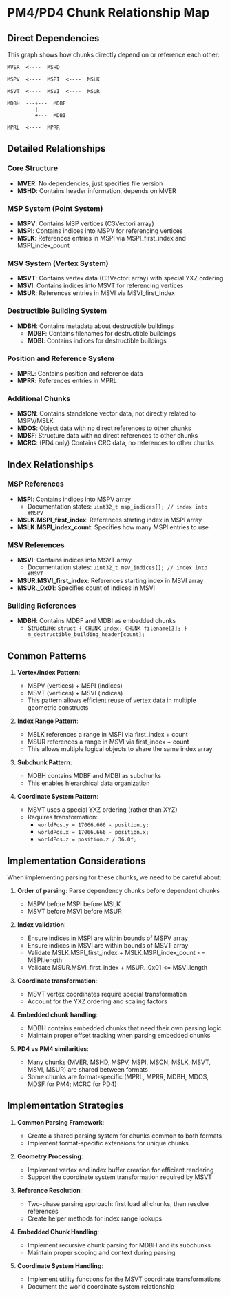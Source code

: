 # PM4/PD4 Chunk Relationship Map

## Direct Dependencies

This graph shows how chunks directly depend on or reference each other:

```
MVER  <----  MSHD
              
MSPV  <----  MSPI  <----  MSLK
              
MSVT  <----  MSVI  <----  MSUR
              
MDBH  ---+---  MDBF
         |
         +---  MDBI

MPRL  <----  MPRR
```

## Detailed Relationships

### Core Structure
- **MVER**: No dependencies, just specifies file version
- **MSHD**: Contains header information, depends on MVER

### MSP System (Point System)
- **MSPV**: Contains MSP vertices (C3Vectori array)
- **MSPI**: Contains indices into MSPV for referencing vertices
- **MSLK**: References entries in MSPI via MSPI_first_index and MSPI_index_count

### MSV System (Vertex System)
- **MSVT**: Contains vertex data (C3Vectori array) with special YXZ ordering
- **MSVI**: Contains indices into MSVT for referencing vertices
- **MSUR**: References entries in MSVI via MSVI_first_index

### Destructible Building System
- **MDBH**: Contains metadata about destructible buildings
  - **MDBF**: Contains filenames for destructible buildings
  - **MDBI**: Contains indices for destructible buildings

### Position and Reference System
- **MPRL**: Contains position and reference data
- **MPRR**: References entries in MPRL

### Additional Chunks
- **MSCN**: Contains standalone vector data, not directly related to MSPV/MSLK
- **MDOS**: Object data with no direct references to other chunks
- **MDSF**: Structure data with no direct references to other chunks
- **MCRC**: (PD4 only) Contains CRC data, no references to other chunks

## Index Relationships

### MSP References
- **MSPI**: Contains indices into MSPV array
  - Documentation states: `uint32_t msp_indices[]; // index into #MSPV`
- **MSLK.MSPI_first_index**: References starting index in MSPI array
- **MSLK.MSPI_index_count**: Specifies how many MSPI entries to use

### MSV References
- **MSVI**: Contains indices into MSVT array
  - Documentation states: `uint32_t msv_indices[]; // index into #MSVT`
- **MSUR.MSVI_first_index**: References starting index in MSVI array
- **MSUR._0x01**: Specifies count of indices in MSVI

### Building References
- **MDBH**: Contains MDBF and MDBI as embedded chunks
  - Structure: `struct { CHUNK index; CHUNK filename[3]; } m_destructible_building_header[count];`

## Common Patterns

1. **Vertex/Index Pattern**:
   - MSPV (vertices) + MSPI (indices)
   - MSVT (vertices) + MSVI (indices)
   - This pattern allows efficient reuse of vertex data in multiple geometric constructs

2. **Index Range Pattern**:
   - MSLK references a range in MSPI via first_index + count
   - MSUR references a range in MSVI via first_index + count
   - This allows multiple logical objects to share the same index array

3. **Subchunk Pattern**:
   - MDBH contains MDBF and MDBI as subchunks
   - This enables hierarchical data organization

4. **Coordinate System Pattern**:
   - MSVT uses a special YXZ ordering (rather than XYZ)
   - Requires transformation: 
     - `worldPos.y = 17066.666 - position.y;`
     - `worldPos.x = 17066.666 - position.x;`
     - `worldPos.z = position.z / 36.0f;`

## Implementation Considerations

When implementing parsing for these chunks, we need to be careful about:

1. **Order of parsing**: Parse dependency chunks before dependent chunks
   - MSPV before MSPI before MSLK
   - MSVT before MSVI before MSUR

2. **Index validation**: 
   - Ensure indices in MSPI are within bounds of MSPV array
   - Ensure indices in MSVI are within bounds of MSVT array
   - Validate MSLK.MSPI_first_index + MSLK.MSPI_index_count <= MSPI.length
   - Validate MSUR.MSVI_first_index + MSUR._0x01 <= MSVI.length

3. **Coordinate transformation**:
   - MSVT vertex coordinates require special transformation
   - Account for the YXZ ordering and scaling factors

4. **Embedded chunk handling**:
   - MDBH contains embedded chunks that need their own parsing logic
   - Maintain proper offset tracking when parsing embedded chunks

5. **PD4 vs PM4 similarities**:
   - Many chunks (MVER, MSHD, MSPV, MSPI, MSCN, MSLK, MSVT, MSVI, MSUR) are shared between formats
   - Some chunks are format-specific (MPRL, MPRR, MDBH, MDOS, MDSF for PM4; MCRC for PD4)

## Implementation Strategies

1. **Common Parsing Framework**:
   - Create a shared parsing system for chunks common to both formats
   - Implement format-specific extensions for unique chunks

2. **Geometry Processing**:
   - Implement vertex and index buffer creation for efficient rendering
   - Support the coordinate system transformation required by MSVT

3. **Reference Resolution**:
   - Two-phase parsing approach: first load all chunks, then resolve references
   - Create helper methods for index range lookups

4. **Embedded Chunk Handling**:
   - Implement recursive chunk parsing for MDBH and its subchunks
   - Maintain proper scoping and context during parsing

5. **Coordinate System Handling**:
   - Implement utility functions for the MSVT coordinate transformations
   - Document the world coordinate system relationship 